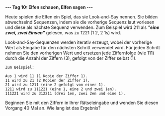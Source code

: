 **--- Tag 10: Elfen schauen, Elfen sagen ---**

Heute spielen die Elfen ein Spiel, das sie Look-and-Say nennen. Sie bilden abwechselnd Sequenzen, indem sie die
vorherige Sequenz laut vorlesen und diese als nächste Sequenz verwenden. Zum Beispiel wird 211 als **_"eine zwei, zwei
Einsen"_** gelesen, was zu 1221 (1 2, 2 1s) wird.

Look-and-Say-Sequenzen werden iterativ erzeugt, wobei der vorherige Wert als Eingabe für den nächsten Schritt verwendet
wird. Für jeden Schritt nehmen Sie den vorherigen Wert und ersetzen jede Ziffernfolge (wie 111) durch die Anzahl der
Ziffern (3), gefolgt von der Ziffer selbst (1).

```
Zum Beispiel:

Aus 1 wird 11 (1 Kopie der Ziffer 1).
11 wird zu 21 (2 Kopien der Ziffer 1).
21 wird zu 1211 (eine 2 gefolgt von einer 1).
1211 wird zu 111221 (eine 1, eine 2 und zwei 1en).
111221 wird zu 312211 (drei 1en, zwei 2en und eine 1).
```

Beginnen Sie mit den Ziffern in Ihrer Rätseleingabe und wenden Sie diesen Vorgang 40 Mal an.
Wie lang ist das Ergebnis?
